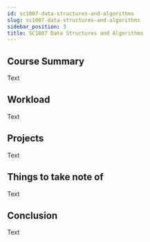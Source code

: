 ```yaml
---
id: sc1007-data-structures-and-algorithms
slug: sc1007-data-structures-and-algorithms
sidebar_position: 3
title: SC1007 Data Structures and Algorithms
---
```


## Course Summary

Text

## Workload

Text

## Projects

Text

## Things to take note of

Text

## Conclusion

Text
